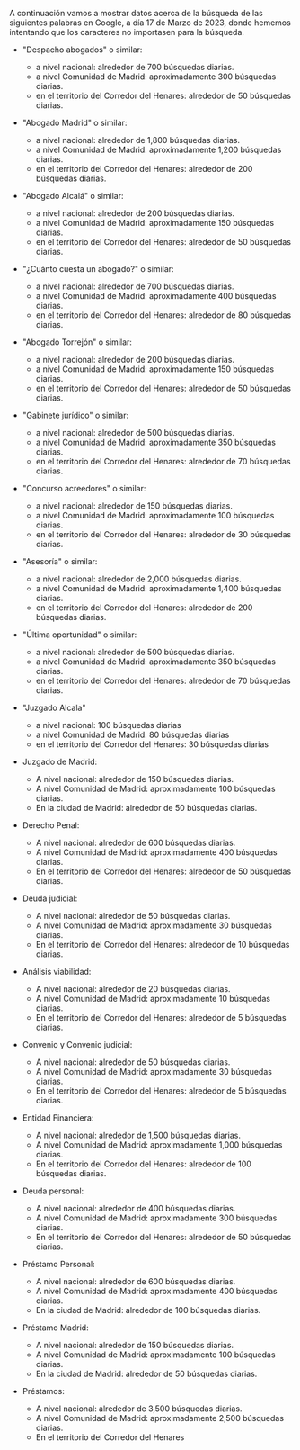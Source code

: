 A continuación vamos a mostrar datos acerca de la búsqueda de las siguientes palabras en Google, a día 17 de Marzo de 2023, donde hememos intentando que los caracteres no importasen para la búsqueda.

-   "Despacho abogados" o similar:
    
    -   a nivel nacional: alrededor de 700 búsquedas diarias.
    -   a nivel Comunidad de Madrid: aproximadamente 300 búsquedas diarias.
    -   en el territorio del Corredor del Henares: alrededor de 50 búsquedas diarias.
    
-   "Abogado Madrid" o similar:
    
    -   a nivel nacional: alrededor de 1,800 búsquedas diarias.
    -   a nivel Comunidad de Madrid: aproximadamente 1,200 búsquedas diarias.
    -   en el territorio del Corredor del Henares: alrededor de 200 búsquedas diarias.
    
-   "Abogado Alcalá" o similar:

    -   a nivel nacional: alrededor de 200 búsquedas diarias.
    -   a nivel Comunidad de Madrid: aproximadamente 150 búsquedas diarias.
    -   en el territorio del Corredor del Henares: alrededor de 50 búsquedas diarias.
    
-   "¿Cuánto cuesta un abogado?" o similar:
    
    -   a nivel nacional: alrededor de 700 búsquedas diarias.
    -   a nivel Comunidad de Madrid: aproximadamente 400 búsquedas diarias.
    -   en el territorio del Corredor del Henares: alrededor de 80 búsquedas diarias.

-   "Abogado Torrejón" o similar:
    
    -   a nivel nacional: alrededor de 200 búsquedas diarias.
    -   a nivel Comunidad de Madrid: aproximadamente 150 búsquedas diarias.
    -   en el territorio del Corredor del Henares: alrededor de 50 búsquedas diarias.
    
-   "Gabinete jurídico" o similar:
    
    -   a nivel nacional: alrededor de 500 búsquedas diarias.
    -   a nivel Comunidad de Madrid: aproximadamente 350 búsquedas diarias.
    -   en el territorio del Corredor del Henares: alrededor de 70 búsquedas diarias.

-   "Concurso acreedores" o similar:
    
    -   a nivel nacional: alrededor de 150 búsquedas diarias.
    -   a nivel Comunidad de Madrid: aproximadamente 100 búsquedas diarias.
    -   en el territorio del Corredor del Henares: alrededor de 30 búsquedas diarias.

-   "Asesoría" o similar:
    
    -   a nivel nacional: alrededor de 2,000 búsquedas diarias.
    -   a nivel Comunidad de Madrid: aproximadamente 1,400 búsquedas diarias.
    -   en el territorio del Corredor del Henares: alrededor de 200 búsquedas diarias.

-   "Última oportunidad" o similar:
    
    -   a nivel nacional: alrededor de 500 búsquedas diarias.
    -   a nivel Comunidad de Madrid: aproximadamente 350 búsquedas diarias.
    -   en el territorio del Corredor del Henares: alrededor de 70 búsquedas diarias.

-   "Juzgado Alcala"
    -   a nivel nacional: 100 búsquedas diarias
    -   a nivel Comunidad de Madrid: 80 búsquedas diarias
    -   en el territorio del Corredor del Henares: 30 búsquedas diarias

-   Juzgado de Madrid:
    
    -   A nivel nacional: alrededor de 150 búsquedas diarias.
    -   A nivel Comunidad de Madrid: aproximadamente 100 búsquedas diarias.
    -   En la ciudad de Madrid: alrededor de 50 búsquedas diarias.
-   Derecho Penal:
    
    -   A nivel nacional: alrededor de 600 búsquedas diarias.
    -   A nivel Comunidad de Madrid: aproximadamente 400 búsquedas diarias.
    -   En el territorio del Corredor del Henares: alrededor de 50 búsquedas diarias.
-   Deuda judicial:
    
    -   A nivel nacional: alrededor de 50 búsquedas diarias.
    -   A nivel Comunidad de Madrid: aproximadamente 30 búsquedas diarias.
    -   En el territorio del Corredor del Henares: alrededor de 10 búsquedas diarias.
-   Análisis viabilidad:
    
    -   A nivel nacional: alrededor de 20 búsquedas diarias.
    -   A nivel Comunidad de Madrid: aproximadamente 10 búsquedas diarias.
    -   En el territorio del Corredor del Henares: alrededor de 5 búsquedas diarias.
-   Convenio y Convenio judicial:
    
    -   A nivel nacional: alrededor de 50 búsquedas diarias.
    -   A nivel Comunidad de Madrid: aproximadamente 30 búsquedas diarias.
    -   En el territorio del Corredor del Henares: alrededor de 5 búsquedas diarias.
-   Entidad Financiera:
    
    -   A nivel nacional: alrededor de 1,500 búsquedas diarias.
    -   A nivel Comunidad de Madrid: aproximadamente 1,000 búsquedas diarias.
    -   En el territorio del Corredor del Henares: alrededor de 100 búsquedas diarias.
-   Deuda personal:
    
    -   A nivel nacional: alrededor de 400 búsquedas diarias.
    -   A nivel Comunidad de Madrid: aproximadamente 300 búsquedas diarias.
    -   En el territorio del Corredor del Henares: alrededor de 50 búsquedas diarias.
-   Préstamo Personal:
    
    -   A nivel nacional: alrededor de 600 búsquedas diarias.
    -   A nivel Comunidad de Madrid: aproximadamente 400 búsquedas diarias.
    -   En la ciudad de Madrid: alrededor de 100 búsquedas diarias.
-   Préstamo Madrid:
    
    -   A nivel nacional: alrededor de 150 búsquedas diarias.
    -   A nivel Comunidad de Madrid: aproximadamente 100 búsquedas diarias.
    -   En la ciudad de Madrid: alrededor de 50 búsquedas diarias.
-   Préstamos:
    
    -   A nivel nacional: alrededor de 3,500 búsquedas diarias.
    -   A nivel Comunidad de Madrid: aproximadamente 2,500 búsquedas diarias.
    -   En el territorio del Corredor del Henares